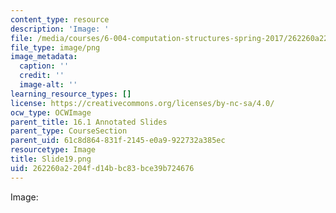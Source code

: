 ```yaml
---
content_type: resource
description: 'Image: '
file: /media/courses/6-004-computation-structures-spring-2017/262260a2204fd14bbc83bce39b724676_Slide19.png
file_type: image/png
image_metadata:
  caption: ''
  credit: ''
  image-alt: ''
learning_resource_types: []
license: https://creativecommons.org/licenses/by-nc-sa/4.0/
ocw_type: OCWImage
parent_title: 16.1 Annotated Slides
parent_type: CourseSection
parent_uid: 61c8d864-831f-2145-e0a9-922732a385ec
resourcetype: Image
title: Slide19.png
uid: 262260a2-204f-d14b-bc83-bce39b724676
---
```

Image: 